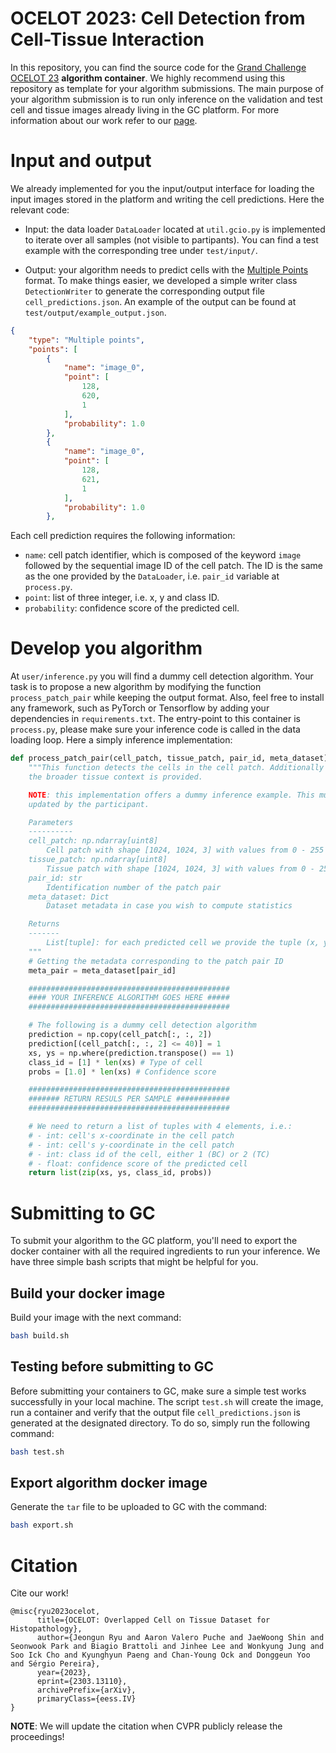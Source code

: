 # OCELOT 2023: Cell Detection from Cell-Tissue Interaction
 
In this repository, you can find the source code for the [Grand Challenge OCELOT 23](https://ocelot2023.grand-challenge.org/) **algorithm container**. We highly recommend using this repository as template for your algorithm submissions. The main purpose of your algorithm submission is to run only inference on the validation and test cell and tissue images already living in the GC platform. For more information about our work refer to our [page](https://lunit-io.github.io/research/publications/ocelot/).

 
# Input and output
 
We already implemented for you the input/output interface for loading the input images stored in the platform and writing the cell predictions. Here the relevant code:
* Input: the data loader `DataLoader` located at `util.gcio.py` is implemented to iterate over all samples (not visible to partipants). You can find a test example with the corresponding tree under `test/input/`. 

* Output: your algorithm needs to predict cells with the [Multiple Points](https://comic.github.io/grand-challenge.org/components.html#grandchallenge.components.models.InterfaceKind.interface_type_json) format. To make things easier, we developed a simple writer class `DetectionWriter` to generate the corresponding output file `cell_predictions.json`. An example of the output can be found at `test/output/example_output.json`.

```json
{
    "type": "Multiple points",
    "points": [
        {
            "name": "image_0",
            "point": [
                128,
                620,
                1
            ],
            "probability": 1.0
        },
        {
            "name": "image_0",
            "point": [
                128,
                621,
                1
            ],
            "probability": 1.0
        },
```
Each cell prediction requires the following information:

* `name`: cell patch identifier, which is composed of the keyword `image` followed by the sequential image ID of the cell patch. The ID is the same as the one provided by the `DataLoader`, i.e. `pair_id` variable at `process.py`.
* `point`: list of three integer, i.e. x, y and class ID.
* `probability`: confidence score of the predicted cell.

# Develop you algorithm

At `user/inference.py` you will find a dummy cell detection algorithm. Your task is to propose a new algorithm by modifying the function `process_patch_pair` while keeping the output format. Also, feel free to install any framework, such as PyTorch or Tensorflow by adding your dependencies in `requirements.txt`. The entry-point to this container is `process.py`, please make sure your inference code is called in the data loading loop. Here a simply inference implementation:

```python
def process_patch_pair(cell_patch, tissue_patch, pair_id, meta_dataset):
    """This function detects the cells in the cell patch. Additionally
    the broader tissue context is provided. 

    NOTE: this implementation offers a dummy inference example. This must be
    updated by the participant.

    Parameters
    ----------
    cell_patch: np.ndarray[uint8]
        Cell patch with shape [1024, 1024, 3] with values from 0 - 255
    tissue_patch: np.ndarray[uint8] 
        Tissue patch with shape [1024, 1024, 3] with values from 0 - 255
    pair_id: str
        Identification number of the patch pair
    meta_dataset: Dict
        Dataset metadata in case you wish to compute statistics

    Returns
    -------
        List[tuple]: for each predicted cell we provide the tuple (x, y, cls, score)
    """
    # Getting the metadata corresponding to the patch pair ID
    meta_pair = meta_dataset[pair_id]

    #############################################
    #### YOUR INFERENCE ALGORITHM GOES HERE #####
    #############################################

    # The following is a dummy cell detection algorithm
    prediction = np.copy(cell_patch[:, :, 2])
    prediction[(cell_patch[:, :, 2] <= 40)] = 1
    xs, ys = np.where(prediction.transpose() == 1)
    class_id = [1] * len(xs) # Type of cell
    probs = [1.0] * len(xs) # Confidence score

    #############################################
    ####### RETURN RESULS PER SAMPLE ############
    #############################################

    # We need to return a list of tuples with 4 elements, i.e.:
    # - int: cell's x-coordinate in the cell patch
    # - int: cell's y-coordinate in the cell patch
    # - int: class id of the cell, either 1 (BC) or 2 (TC)
    # - float: confidence score of the predicted cell
    return list(zip(xs, ys, class_id, probs))

```
# Submitting to GC

To submit your algorithm to the GC platform, you'll need to export the docker container with all the required ingredients to run your inference. We have three simple bash scripts that might be helpful for you.

## Build your docker image

Build your image with the next command:

```bash
bash build.sh
```

## Testing before submitting to GC

Before submitting your containers to GC, make sure a simple test works successfully in your local machine. The script `test.sh` will create the image, run a container and verify that the output file `cell_predictions.json` is generated at the designated directory. To do so, simply run the following command:

```bash
bash test.sh
```

## Export algorithm docker image

Generate the `tar` file to be uploaded to GC with the command:

```bash
bash export.sh
```

# Citation

Cite our work!
```
@misc{ryu2023ocelot,
      title={OCELOT: Overlapped Cell on Tissue Dataset for Histopathology}, 
      author={Jeongun Ryu and Aaron Valero Puche and JaeWoong Shin and Seonwook Park and Biagio Brattoli and Jinhee Lee and Wonkyung Jung and Soo Ick Cho and Kyunghyun Paeng and Chan-Young Ock and Donggeun Yoo and Sérgio Pereira},
      year={2023},
      eprint={2303.13110},
      archivePrefix={arXiv},
      primaryClass={eess.IV}
}
```

**NOTE**: We will update the citation when CVPR publicly release the proceedings!